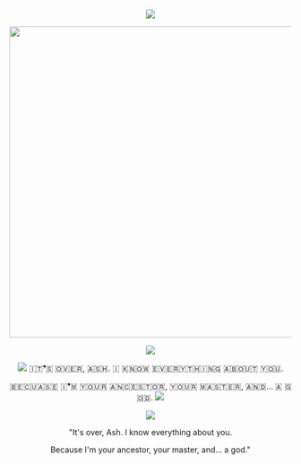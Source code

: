 #

<p align="center">
<img src="https://pixelbank.neocities.org/dividers/7936e2bf.gif">
</p>

<p align="center">
<img width=555 src="https://files.catbox.moe/gxxmb3.png">
</p>

<p align="center">
<img src="https://pixelbank.neocities.org/dividers/7936e2bf.gif">
</p>

<p align="center">
<img src="https://pixelbank.neocities.org/decome/wings/b64cb377.gif"> ​🇮​​🇹​❜​🇸​ ​🇴​​🇻​​🇪​​🇷​, ​🇦​​🇸​​🇭​. ​🇮​ ​🇰​​🇳​​🇴​​🇼​ ​🇪​​🇻​​🇪​​🇷​​🇾​​🇹​​🇭​​🇮​​🇳​​🇬​ ​🇦​​🇧​​🇴​​🇺​​🇹​ ​🇾​​🇴​​🇺​.
</p>
<p align="center">
​🇧​​🇪​​🇨​​🇺​​🇦​​🇸​​🇪​ ​🇮​❜​🇲​ ​🇾​​🇴​​🇺​​🇷​ ​🇦​​🇳​​🇨​​🇪​​🇸​​🇹​​🇴​​🇷​, ​🇾​​🇴​​🇺​​🇷​ ​🇲​​🇦​​🇸​​🇹​​🇪​​🇷​, ​🇦​​🇳​​🇩​... ​🇦​ ​🇬​​🇴​​🇩​. <img src="https://pixelbank.neocities.org/decome/wings/e432e8ed.gif">
</p>

<p align="center">
<img src="https://pixelbank.neocities.org/dividers/f02a774e.gif">
</p>

<p align="center">
"It's over, Ash. I know everything about you.
</p>
<p align="center">
Because I'm your ancestor, your master, and... a god."
</p>

#
